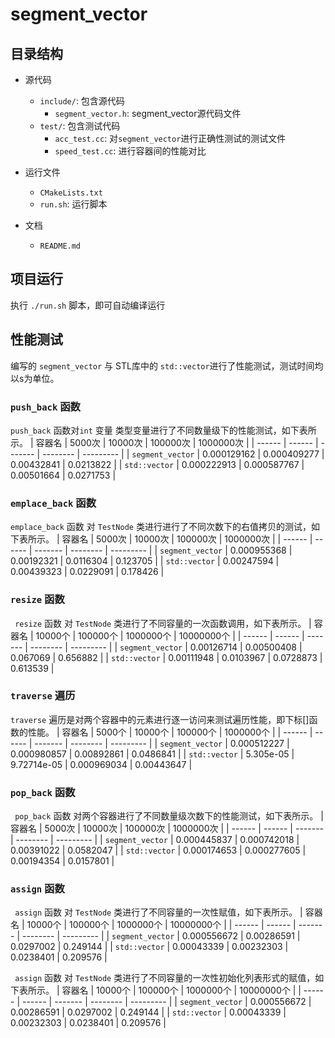 # segment_vector
## 目录结构
- 源代码
  - `include/`: 包含源代码
    - `segment_vector.h`: segment_vector源代码文件
  - `test/`: 包含测试代码
    - `acc_test.cc`: 对`segment_vector`进行正确性测试的测试文件 
    - `speed_test.cc`: 进行容器间的性能对比

- 运行文件
  - `CMakeLists.txt`
  - `run.sh`: 运行脚本 
- 文档
  - `README.md`

## 项目运行
执行 `./run.sh` 脚本，即可自动编译运行

## 性能测试
编写的 `segment_vector` 与 STL库中的 `std::vector`进行了性能测试，测试时间均以s为单位。

### `push_back` 函数
`push_back` 函数对`int` 变量 类型变量进行了不同数量级下的性能测试，如下表所示。
| 容器名 | 5000次 | 10000次 | 100000次 | 1000000次 |
| ------ | ------ | ------- | -------- | --------- |
|  `segment_vector` |   0.000129162     |   0.000409277     |    0.00432841      |    0.0213822       |
|  `std::vector` |  0.000222913  |    0.000587767    |    0.00501664     |    0.0271753     |        

### `emplace_back` 函数
`emplace_back` 函数 对 `TestNode` 类进行进行了不同次数下的右值拷贝的测试，如下表所示。
| 容器名 | 5000次 | 10000次 | 100000次 | 1000000次 |
| ------ | ------ | ------- | -------- | --------- |
|  `segment_vector` |   0.000955368     |   0.00192321     |    0.0116304      |    0.123705       |
|  `std::vector` |  0.00247594  |    0.00439323    |    0.0229091     |    0.178426     |    

### `resize` 函数
` resize` 函数 对 `TestNode` 类进行了不同容量的一次函数调用，如下表所示。
| 容器名 | 10000个 | 100000个 | 1000000个 | 10000000个 |
| ------ | ------ | ------- | -------- | --------- |
|  `segment_vector` |   0.00126714     |   0.00500408     |    0.067069      |    0.656882       |
|  `std::vector` |  0.00111948  |    0.0103967    |    0.0728873     |    0.613539     |    

### `traverse` 遍历
`traverse` 遍历是对两个容器中的元素进行逐一访问来测试遍历性能，即下标[]函数的性能。
| 容器名 | 5000个 | 10000个 | 100000个 | 1000000个 |
| ------ | ------ | ------- | -------- | --------- |
|  `segment_vector` |   0.000512227     |   0.000980857     |    0.00892861      |    0.0486841       |
|  `std::vector` |  5.305e-05  |    9.72714e-05    |    0.000969034     |    0.00443647     |    

### `pop_back` 函数
` pop_back` 函数 对两个容器进行了不同数量级次数下的性能测试，如下表所示。
| 容器名 | 5000次 | 10000次 | 100000次 | 1000000次 |
| ------ | ------ | ------- | -------- | --------- |
|  `segment_vector` |   0.000445837     |   0.000742018     |    0.00391022      |    0.0582047       |
|  `std::vector` |  0.000174653  |    0.000277605    |    0.00194354     |    0.0157801     |    

### `assign` 函数
` assign` 函数 对 `TestNode` 类进行了不同容量的一次性赋值，如下表所示。
| 容器名 | 10000个 | 100000个 | 1000000个 | 10000000个 |
| ------ | ------ | ------- | -------- | --------- |
|  `segment_vector` |   0.000556672     |   0.00286591     |    0.0297002      |    0.249144       |
|  `std::vector` |  0.00043339  |    0.00232303    |    0.0238401     |    0.209576     |    

` assign` 函数 对 `TestNode` 类进行了不同容量的一次性初始化列表形式的赋值，如下表所示。
| 容器名 | 10000个 | 100000个 | 1000000个 | 10000000个 |
| ------ | ------ | ------- | -------- | --------- |
|  `segment_vector` |   0.000556672     |   0.00286591     |    0.0297002      |    0.249144       |
|  `std::vector` |  0.00043339  |    0.00232303    |    0.0238401     |    0.209576     |   